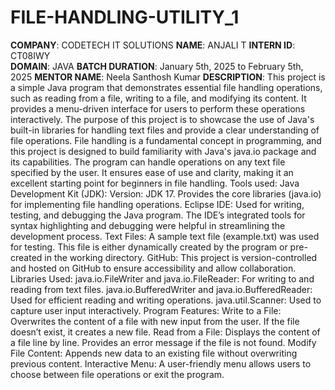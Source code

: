 # FILE-HANDLING-UTILITY_1
**COMPANY**: CODETECH IT SOLUTIONS
**NAME**: ANJALI T
**INTERN ID**: CT08IWY       
**DOMAIN**: JAVA
**BATCH DURATION**: January 5th, 2025 to February 5th, 2025
**MENTOR NAME**: Neela Santhosh Kumar
**DESCRIPTION**: This project is a simple Java program that demonstrates essential file handling operations, such as reading from a file, writing to a file, and modifying its content. It provides a menu-driven interface for users to perform these operations interactively. The purpose of this project is to showcase the use of Java's built-in libraries for handling text files and provide a clear understanding of file operations.
File handling is a fundamental concept in programming, and this project is designed to build familiarity with Java's java.io package and its capabilities. The program can handle operations on any text file specified by the user. It ensures ease of use and clarity, making it an excellent starting point for beginners in file handling.
Tools used:
Java Development Kit (JDK):
Version: JDK 17.
Provides the core libraries (java.io) for implementing file handling operations.
Eclipse IDE:
Used for writing, testing, and debugging the Java program.
The IDE’s integrated tools for syntax highlighting and debugging were helpful in streamlining the development process.
Text Files:
A sample text file (example.txt) was used for testing.
This file is either dynamically created by the program or pre-created in the working directory.
GitHub:
This project is version-controlled and hosted on GitHub to ensure accessibility and allow collaboration.
Libraries Used:
java.io.FileWriter and java.io.FileReader: For writing to and reading from text files.
java.io.BufferedWriter and java.io.BufferedReader: Used for efficient reading and writing operations.
java.util.Scanner: Used to capture user input interactively.
Program Features:
Write to a File:
Overwrites the content of a file with new input from the user.
If the file doesn’t exist, it creates a new file.
Read from a File:
Displays the content of a file line by line.
Provides an error message if the file is not found.
Modify File Content:
Appends new data to an existing file without overwriting previous content.
Interactive Menu:
A user-friendly menu allows users to choose between file operations or exit the program.
